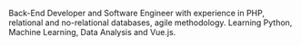 Back-End Developer and Software Engineer with experience in PHP, relational and no-relational databases, agile methodology.
Learning Python, Machine Learning, Data Analysis and Vue.js.